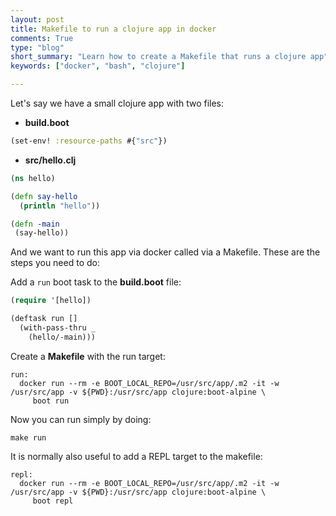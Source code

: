 ```yaml
---
layout: post
title: Makefile to run a clojure app in docker
comments: True
type: "blog"
short_summary: "Learn how to create a Makefile that runs a clojure app"
keywords: ["docker", "bash", "clojure"]

---
```


Let's say we have a small clojure app with two files:

* **build.boot**
```clojure
(set-env! :resource-paths #{"src"})
```

* **src/hello.clj**
```clojure
(ns hello)

(defn say-hello
  (println "hello"))

(defn -main
 (say-hello))
```

And we want to run this app via docker called via a Makefile.
These are the steps you need to do:

Add a `run` boot task to the **build.boot** file:

```clojure
(require '[hello])

(deftask run []
  (with-pass-thru _
    (hello/-main)))
```

Create a **Makefile** with the run target:

```make
run:
  docker run --rm -e BOOT_LOCAL_REPO=/usr/src/app/.m2 -it -w /usr/src/app -v ${PWD}:/usr/src/app clojure:boot-alpine \
     boot run
```

Now you can run simply by doing:

```
make run
```

It is normally also useful to add a REPL target to the makefile:

```make
repl:
  docker run --rm -e BOOT_LOCAL_REPO=/usr/src/app/.m2 -it -w /usr/src/app -v ${PWD}:/usr/src/app clojure:boot-alpine \
     boot repl
```

